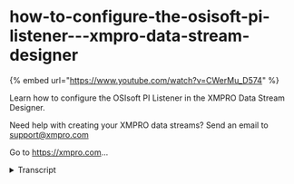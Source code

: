 # how-to-configure-the-osisoft-pi-listener---xmpro-data-stream-designer
{% embed url="https://www.youtube.com/watch?v=CWerMu_D574" %}



Learn how to configure the OSIsoft PI Listener in the XMPRO Data Stream Designer. 

Need help with creating your XMPRO data streams? Send an email to support@xmpro.com 

Go to https://xmpro.com...
<details>
<summary>Transcript</summary>Learn how to configure the OSIsoft PI Listener in the XMPRO Data Stream Designer. 

Need help with creating your XMPRO data streams? Send an email to support@xmpro.com 

Go to https://xmpro.com...
well we are going to do here is look at

how to set up and configure the oSIsoft

by listener agent the function of this

agent is to read data from OSI soft PI

systems what I'm going to do now is go

to the tool box and search for this

agent you will find it under the

listeners you can add the agent to your

data stream by clicking on it and

dragging into the canvas note that the

default name will be given to it

you can rename this agent by clicking on

the white space and start typing

click some mouse on the canvas and click

Save to configure this isin click on it

and click on configure

first make sure you using the correct

collection if you'd like to change this

just select another one from the drop

down then you need to set your polling

interval which is the rate at which new

records are accessed then add your Web

API URL add your user name add your

password in the configuration section

select the server then select the

database you'd like to get the data from

select the template you'd like to use

then select the elements you'd like to

include

select the attributes you'd like to have

returned

then select your return type either

return all or just return the latest I'm

going to return all if you'd like to

include summaries just select the

checkbox

it's like the attributes you'd like

summaries off

then select your summary types

then select the duration of your summary

I'm going to leave it as die and set it

to 15 days if you'd like to use an

interval summary select the checkbox

and specify the direction for example 7

click apply and click Save to run this

stream click on publish to view the live

data click on live view select your

agent and click Save and give it a

second you will see that that I start

coming through to expand this page click

on maximize
</details>